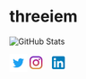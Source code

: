 # threeiem
![GitHub Stats](https://github-readme-stats.vercel.app/api?username=threeiem&show_icons=true&theme=react)

[<img src="https://raw.githubusercontent.com/threeiem/threeiem/main/twitter.svg" height="32em" align="center" alt="Threeiem on Twitter"/>](https://twitter.com/threeiem)
[<img src="https://raw.githubusercontent.com/threeiem/threeiem/main/instagram.svg" height="23em" align="center" style="padding-right:13px;" alt="Threeiem on Instagram"/>](https://instagram.com/threeiem)
[<img src="https://raw.githubusercontent.com/threeiem/threeiem/main/linkedin.svg" height="23em" align="center" alt="LinkedIn Profile"/>](https://www.linkedin.com/in/pc3/)